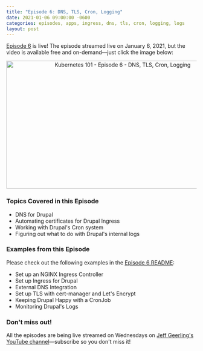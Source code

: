 ```yaml
---
title: "Episode 6: DNS, TLS, Cron, Logging"
date: 2021-01-06 09:00:00 -0600
categories: episodes, apps, ingress, dns, tls, cron, logging, logs
layout: post
---
```

[Episode 6](https://www.youtube.com/watch?v=E1_uINjq2As) is live! The episode streamed live on January 6, 2021, but the video is available free and on-demand—just click the image below:

<div style="text-align: center;" class="thumb-wrapper">
  <a href="https://www.youtube.com/watch?v=E1_uINjq2As">
    <img src="/assets/images/episode-06.jpg" width="600" height="338" alt="Kubernetes 101 - Episode 6 - DNS, TLS, Cron, Logging" class="parent-img-responsive"><span></span>
  </a>
</div>

### Topics Covered in this Episode

  - DNS for Drupal
  - Automating certificates for Drupal Ingress
  - Working with Drupal's Cron system
  - Figuring out what to do with Drupal's internal logs

### Examples from this Episode

Please check out the following examples in the [Episode 6 README](https://github.com/geerlingguy/kubernetes-101/tree/master/episode-06):

  - Set up an NGINX Ingress Controller
  - Set up Ingress for Drupal
  - External DNS Integration
  - Set up TLS with cert-manager and Let's Encrypt
  - Keeping Drupal Happy with a CronJob
  - Monitoring Drupal's Logs

### Don't miss out!

All the episodes are being live streamed on Wednesdays on [Jeff Geerling's YouTube channel](https://www.youtube.com/c/JeffGeerling)—subscribe so you don't miss it!
